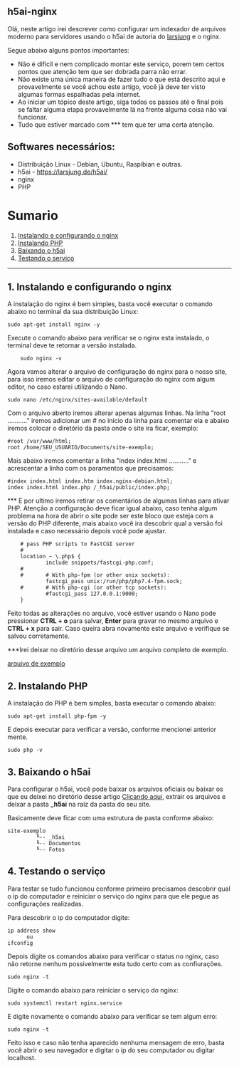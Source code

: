 
h5ai-nginx 
-------------

Olá, neste artigo irei descrever como configurar um indexador de arquivos moderno para servidores usando o h5ai de autoria do [larsjung](https://larsjung.de/h5ai/) e o nginx.

Segue abaixo alguns pontos importantes:
*	Não é difícil e nem complicado montar este serviço, porem tem certos pontos que atenção tem que ser dobrada parra não errar.
*	Não existe uma única maneira de fazer tudo o que está descrito aqui e provavelmente se você achou este artigo, você já deve ter visto algumas formas espalhadas pela internet.
*	Ao iniciar um tópico deste artigo, siga todos os passos até o final pois se faltar alguma etapa provavelmente lá na frente alguma coisa não vai funcionar.
*	Tudo que estiver marcado com *** tem que ter uma certa atenção.

Softwares necessários:
-------------
*	Distribuição Linux - Debian, Ubuntu, Raspibian e outras.
*	h5ai - https://larsjung.de/h5ai/
*	nginx
*	PHP

# Sumario

1. [Instalando e configurando o nginx](#1)
2. [Instalando PHP](#2)
3. [Baixando o  h5ai](#3)
4. [Testando o serviço](#4)


-----------------------------------------------------------------------------------------------------------------------------------

## 1. Instalando e configurando o nginx <a name="1"></a>


A instalação do nginx é bem simples, basta você executar o comando abaixo no terminal da sua distribuição Linux:

 	sudo apt-get install nginx -y

Execute o comando abaixo para verificar se o nginx esta instalado, o terminal deve te retornar a versão instalada.
	
		sudo nginx -v

Agora vamos alterar o arquivo de configuração do nginx para o nosso site, para isso iremos editar o arquivo de configuração do nginx com algum editor, no caso estarei utilizando o Nano.

	sudo nano /etc/nginx/sites-available/default

Com o arquivo aberto iremos alterar apenas algumas linhas.
Na linha "root ..........." iremos adicionar um # no inicio da linha para comentar ela e abaixo iremos colocar o diretório da pasta onde o site ira ficar, exemplo:

	#root /var/www/html;
	root /home/SEU_USUARIO/Documents/site-exemplo;

Mais abaixo iremos comentar a linha "index index.html ..........." e acrescentar a linha com os paramentos que precisamos:

	#index index.html index.htm index.nginx-debian.html;
	index index.html index.php /_h5ai/public/index.php;

*** E por ultimo iremos retirar os comentários de algumas linhas para ativar PHP.
Atenção a configuração deve ficar igual abaixo, caso tenha algum problema na hora de abrir o site pode ser este bloco que esteja com a versão do PHP diferente, mais abaixo você ira descobrir qual a versão foi instalada e caso necessário depois você pode ajustar.

        # pass PHP scripts to FastCGI server
        #
        location ~ \.php$ {
                include snippets/fastcgi-php.conf;
        #
        #       # With php-fpm (or other unix sockets):
                fastcgi_pass unix:/run/php/php7.4-fpm.sock;
        #       # With php-cgi (or other tcp sockets):
                #fastcgi_pass 127.0.0.1:9000;
        }
        
Feito todas as alterações no arquivo, você estiver usando o Nano pode pressionar **CTRL + o** para salvar, **Enter** para gravar no mesmo arquivo e **CTRL + x** para sair. Caso queira abra novamente este arquivo e verifique se salvou corretamente.

***Irei deixar no diretório desse arquivo um arquivo completo de exemplo.

[arquivo de exemplo](https://github.com/xxxBurNxxx/h5ai-nginx/blob/main/arquivo-default)

## 2. Instalando PHP <a name="2"></a>

A instalação do PHP é bem simples, basta executar o comando abaixo:

	sudo apt-get install php-fpm -y

E depois executar para verificar a versão, conforme mencionei anterior mente.

	sudo php -v

## 3. Baixando o  h5ai <a name="3"></a>

Para configurar o h5ai, você pode baixar os arquivos oficiais ou baixar os que eu deixei no diretório desse artigo [Clicando aqui](https://github.com/xxxBurNxxx/h5ai-nginx/blob/main/h5ai-0.30.0.zip), extrair os arquivos e deixar a pasta **_h5ai** na raiz da pasta do seu site.

Basicamente deve ficar com uma estrutura de pasta conforme abaixo:

	site-exemplo
		     ┖-- _h5ai
		     ┖-- Documentos
		     ┖-- Fotos

## 4. Testando o serviço <a name="4"></a>

Para testar se tudo funcionou conforme primeiro precisamos descobrir qual o ip do computador e reiniciar o serviço do nginx para que ele pegue as configurações realizadas.

Para descobrir o ip do computador digite:
	
	ip address show
	      ou
	ifconfig

Depois digite os comandos abaixo para verificar o status no nginx, caso não retorne nenhum possivelmente esta tudo certo com as confiurações.

	sudo nginx -t

Digite o comando abaixo para reiniciar o serviço do nginx:

	sudo systemctl restart nginx.service
	
E digite novamente o comando abaixo para verificar se tem algum erro:

	sudo nginx -t

Feito isso e caso não tenha aparecido nenhuma mensagem de erro, basta você abrir o seu navegador e digitar o ip do seu computador ou digitar localhost.
